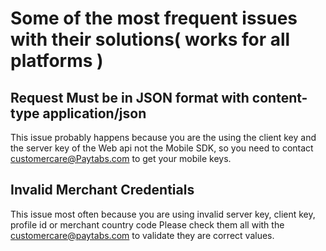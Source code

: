 Some of the most frequent issues with their solutions( works for all platforms )
========

Request Must be in JSON format with content-type application/json
-------

This issue probably happens because you are the using the client key and the server key of the
Web api not the Mobile SDK, so you need to contact customercare@Paytabs.com to get your mobile keys.

Invalid Merchant Credentials
--------
This issue most often because you are using invalid server key, client key, profile id or merchant country code
Please check them all with the customercare@paytabs.com to validate they are correct values.
